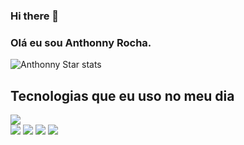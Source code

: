 ### Hi there 👋
### Olá eu sou Anthonny Rocha.


![Anthonny Star stats](https://github-readme-stats.vercel.app/api?username=anthonnystar&show_icons=true&theme=dracula)


## Tecnologias que eu uso no meu dia
<div> 
<img src="https://img.shields.io/badge/mac%20os-000000?style=for-the-badge&logo=apple&logoColor=white" />
</div>
<img src="https://img.shields.io/badge/C%23-239120?style=for-the-badge&logo=c-sharp&logoColor=white" />
</div>

<img src="	https://img.shields.io/badge/Python-3776AB?style=for-the-badge&logo=python&logoColor=white" />
</div>
<img src="	https://img.shields.io/badge/Python-3776AB?style=for-the-badge&logo=python&logoColor=white" />
</div>

<img src="https://img.shields.io/badge/Django-092E20?style=for-the-badge&logo=django&logoColor=white" />
</div>
